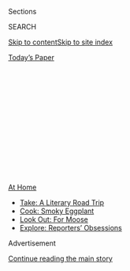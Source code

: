 <div id="app">

<div>

<div>

<div>

<div class="NYTAppHideMasthead css-1q2w90k e1suatyy0">

<div class="section css-ui9rw0 e1suatyy2">

<div class="css-eph4ug er09x8g0">

<div class="css-6n7j50">

</div>

<span class="css-1dv1kvn">Sections</span>

<div class="css-10488qs">

<span class="css-1dv1kvn">SEARCH</span>

</div>

[Skip to content](#site-content)[Skip to site
index](#site-index)

</div>

<div class="css-10698na e1huz5gh0">

</div>

</div>

<div id="masthead-bar-one" class="section hasLinks css-15hmgas e1csuq9d3">

<div class="css-uqyvli e1csuq9d0">

</div>

<div class="css-1uqjmks e1csuq9d1">

</div>

<div class="css-9e9ivx">

[](https://myaccount.nytimes3xbfgragh.onion/auth/login?response_type=cookie&client_id=vi)

</div>

<div class="css-1bvtpon e1csuq9d2">

[Today’s
Paper](https://www.nytimes3xbfgragh.onion/section/todayspaper)

</div>

</div>

</div>

</div>

<div data-aria-hidden="false">

<div id="site-content" data-role="main">

<div>

<div class="css-1aor85t" style="opacity:0.000000001;z-index:-1;visibility:hidden">

<div class="css-1hqnpie">

<div class="css-epjblv">

<span class="css-100wwgy">What We Eat During a
Plague</span>

</div>

<div class="css-k008qs">

<div class="css-o5pzib">

<span class="css-18z7m18"></span>

<div>

</div>

</div>

<span class="css-1n6z4y">https://nyti.ms/3jaEW7E</span>

<div class="css-1705lsu">

<div class="css-4xjgmj">

<div class="css-4skfbu" data-role="toolbar" data-aria-label="Social Media Share buttons, Save button, and Comments Panel with current comment count" data-testid="share-tools">

  - 
  - 
  - 
  - 
    
    <div class="css-6n7j50">
    
    </div>

  - 

</div>

</div>

</div>

</div>

</div>

</div>

<div id="NYT_TOP_BANNER_REGION" class="css-13pd83m">

<div>

<div id="maps-athome-menu" class="section interactive-content interactive-size-medium css-1edisqu">

<div class="css-17ih8de interactive-body">

<div class="at-home-nav__innerContainer">

<div class="at-home-nav__title">

[At
Home](https://www.nytimes3xbfgragh.onion/spotlight/at-home?action=click&pgtype=Article&state=default&region=TOP_BANNER&context=at_home_menu)

</div>

  - [Take: A Literary Road
    Trip](https://www.nytimes3xbfgragh.onion/2020/07/28/books/time-for-a-literary-road-trip.html?action=click&pgtype=Article&state=default&region=TOP_BANNER&context=at_home_menu)
  - [Cook: Smoky
    Eggplant](https://www.nytimes3xbfgragh.onion/2020/07/29/magazine/bored-with-your-home-cooking-some-smoky-eggplant-will-fix-that.html?action=click&pgtype=Article&state=default&region=TOP_BANNER&context=at_home_menu)
  - [Look Out: For
    Moose](https://www.nytimes3xbfgragh.onion/2020/07/27/travel/moose-michigan-isle-royale.html?action=click&pgtype=Article&state=default&region=TOP_BANNER&context=at_home_menu)
  - [Explore: Reporters’
    Obsessions](https://www.nytimes3xbfgragh.onion/interactive/2020/at-home/even-more-reporters-editors-diaries-lists-recommendations.html?action=click&pgtype=Article&state=default&region=TOP_BANNER&context=at_home_menu)

</div>

</div>

</div>

</div>

</div>

<div id="top-wrapper" class="css-1sy8kpn">

<div id="top-slug" class="css-l9onyx">

Advertisement

</div>

[Continue reading the main
story](#after-top)

<div class="ad top-wrapper" style="text-align:center;height:100%;display:block;min-height:250px">

<div id="top" class="place-ad" data-position="top" data-size-key="top">

</div>

</div>

<div id="after-top">

</div>

</div>

<div>

<div id="sponsor-wrapper" class="css-1hyfx7x">

<div id="sponsor-slug" class="css-19vbshk">

Supported by

</div>

[Continue reading the main
story](#after-sponsor)

<div id="sponsor" class="ad sponsor-wrapper" style="text-align:center;height:100%;display:block">

</div>

<div id="after-sponsor">

</div>

</div>

<div class="css-186x18t">

</div>

<div class="css-1vkm6nb ehdk2mb0">

# What We Eat During a Plague

</div>

Over the past months, Americans have embraced comfort food with a
renewed fervor. But this isn’t the first time culinary habits have
shifted during a
pandemic.

<div class="css-79elbk" data-testid="photoviewer-wrapper">

<div class="css-z3e15g" data-testid="photoviewer-wrapper-hidden">

</div>

<div class="css-1a48zt4 ehw59r15" data-testid="photoviewer-children">

![<span class="css-1l9o2ey e13ogyst0" data-aria-hidden="true">Vegetables,
grains and meats popular during pandemics past and present, including
(clockwise from left): green cabbage, red cabbage, garlic scapes, purple
beets, beef brisket, red lentils, pinto beans, farro, golden beets and
yellow chard, arrayed atop an antique plaster
bust.</span><span class="css-1nlbvxy e1z0qqy90" itemprop="copyrightHolder"><span class="css-1ly73wi e1tej78p0">Credit...</span><span><span>Patricia
Heal. Prop Stylist: Martin
Bourne</span></span></span>](https://static01.graylady3jvrrxbe.onion/images/2020/07/14/t-magazine/14tmag-plague/14tmag-plague-articleLarge.jpg?quality=75&auto=webp&disable=upscale)

</div>

</div>

<div class="css-18e8msd">

<div class="css-vp77d3 epjyd6m0">

<div class="css-1baulvz">

By <span class="css-1baulvz last-byline" itemprop="name">Michael
Snyder</span>

</div>

</div>

  - 
    
    <div class="css-nv7ky2 e16638kd2">
    
    Published July 16, 2020Updated July 17,
    2020
    
    </div>

  - 
    
    <div class="css-4xjgmj">
    
    <div class="css-pvvomx" data-role="toolbar" data-aria-label="Social Media Share buttons, Save button, and Comments Panel with current comment count" data-testid="share-tools">
    
      - 
      - 
      - 
      - 
        
        <div class="css-6n7j50">
        
        </div>
    
      - 
    
    </div>
    
    </div>

</div>

<div class="css-mdjrty">

[Leer en
español](https://www.nytimes3xbfgragh.onion/es/2020/07/23/t-magazine/comida-pandemia.html "Read in Spanish")

</div>

</div>

<div class="section meteredContent css-1r7ky0e" name="articleBody" itemprop="articleBody">

<div class="css-1fanzo5 StoryBodyCompanionColumn">

<div class="css-53u6y8">

AT THE OUTSET of “[The
Decameron](https://www.nytimes3xbfgragh.onion/interactive/2020/07/07/magazine/decameron-project-short-story-collection.html),”
the 14th-century story collection by the Italian writer Giovanni
Boccaccio, a group of 10 young nobles — seven women and three men — flee
“the death-dealing pestilence” sweeping through Florence and make their
way to a country repast in the Tuscan hills. “Using very temperately of
the most delicate viands and the finest wines and eschewing all
incontinence,” Boccaccio writes, as translated by John Payne, of their
carefree, 10-day idyll, “they abode with music and such other diversions
as they might have, never suffering themselves to speak with any nor
choosing to hear any news from without of death or sick folk.” They
dined off “tables laid with the whitest of cloths and beakers that
seemed of silver,” sustaining themselves according to the common medical
wisdom of the day, which held that a cheerful disposition was as
necessary to keep the plague at bay as the right kind of food.

Boccaccio never describes these feasts in detail, but it’s easy to guess
what his nobles might have eaten: rich banquets of wild birds and veal
spiced with pepper, cinnamon and nutmeg imported at great expense from
Asia — and white bread, sliced and crustless, the only kind considered
suitable for the wealthy. Vegetables, deemed lowly and unwholesome, and
thus fit for the laity, might have been missing from the table. Diets at
the time, for rich and poor alike, were based off the humoral science of
the ancient Greeks, which held that unevenness between the body’s four
humors — blood, phlegm, choler (yellow bile) and melancholy (black bile)
— caused every kind of ailment. Once consumed, food was thought to
become blood and then flesh, having the potential to recalibrate the
body’s humoral balance, which could affect, or indeed transform, a
person’s constitution. Every food possessed fixed humoral qualities —
fennel was hot and dry, cucumber was cold and wet — and assigned a place
in a rigid cosmic hierarchy. While peasants ate foods like cabbages and
turnips that grew near the ground, along with whole-grain breads and
thick, stodgy gruels, aristocrats feasted on airborne fowl, sometimes
**** dressed, says [Ken
Albala](https://www.pacific.edu/academics/schools-and-colleges/college-of-the-pacific/academics/departments-and-programs/history/faculty-directory/ken-albala.html),
a historian at the University of the Pacific, “in completely whimsical,
shocking disguises” — tinged with dye, suspended in aspic (a medieval
invention) or stitched together into fantastical creatures. Those
underlying principles didn’t change at the height of the Black Death,
which arrived in Europe around 1347, but dietary recommendations did
“become less daring,” Albala adds, with physicians at the time
suggesting “mild foods unlikely to corrupt into melancholy or upset the
system in any way, which is, coincidentally, what people do
psychologically in any time of stress.” Even centuries ago, times of
crisis induced [a return to the
familiar](https://www.nytimes3xbfgragh.onion/2020/04/07/business/coronavirus-processed-foods.html).

</div>

</div>

<div>

</div>

<div class="css-79elbk" data-testid="photoviewer-wrapper">

<div class="css-z3e15g" data-testid="photoviewer-wrapper-hidden">

</div>

<div class="css-1a48zt4 ehw59r15" data-testid="photoviewer-children">

![<span class="css-1l9o2ey e13ogyst0" data-aria-hidden="true">A
quarantine haul including (from top): acorn squash, charred sourdough,
cous cous and a chicken
wing.</span><span class="css-1nlbvxy e1z0qqy90" itemprop="copyrightHolder"><span class="css-1ly73wi e1tej78p0">Credit...</span><span>Patricia
Heal. Prop Stylist: Martin
Bourne</span></span>](https://static01.graylady3jvrrxbe.onion/images/2020/07/14/t-magazine/14tmag-plague-02/14tmag-plague-02-articleLarge.jpg?quality=75&auto=webp&disable=upscale)

</div>

</div>

<div class="css-1fanzo5 StoryBodyCompanionColumn">

<div class="css-53u6y8">

SINCE MARCH, NEWSPAPERS, magazines, lifestyle websites and, of course,
social media feeds have bloated with images of
[focaccia](https://www.nytimes3xbfgragh.onion/2020/04/24/dining/focaccia-bread.html)
and
[sourdough](https://www.nytimes3xbfgragh.onion/2020/04/11/science/sourdough-bread-starter-library.html),
[beans](https://www.nytimes3xbfgragh.onion/2020/03/22/business/coronavirus-beans-sales.html)
and
[ferments](https://www.nytimes3xbfgragh.onion/2020/04/07/realestate/home-farming-tips-coronavirus.html),
glossy-skinned
[chickens](https://www.nytimes3xbfgragh.onion/2020/07/03/dining/the-most-delicious-chicken.html)
and fat-slicked [pot
roasts](https://cooking.nytimes3xbfgragh.onion/recipes/1020845-slow-cooker-pot-roast):
rich, flavorful dishes that, for the most part, Boccaccio might have
recognized. Following the recent shift toward plant-based cooking and
the boom in boutique dietary restrictions — sales of gluten-free
products, for instance, have grown enormously over the last decade,
while the past several years have seen immense investments in
tech-fueled meat replacements — these images are striking in their
apparent indifference to the dogmas of so-called “clean” eating. Indeed,
in their flagrant carnality, the comfort foods of the novel coronavirus
crisis can seem practically medieval, particularly in their flouting of
health trends in favor of comfort.

</div>

</div>

<div class="css-1fanzo5 StoryBodyCompanionColumn">

<div class="css-53u6y8">

Such comfort foods, according to the dominant paradigm of Anglo-American
food culture, are almost invariably bad for us — balms for the soul but
never what the body *needs,* at least not nutritionally. But there’s a
paradox therein: In medieval Europe, as in many of the world’s food
cultures today, comfort and health were inseparable; pleasure and
familiarity were among the guideposts to maintaining the body’s
equilibrium, a notion that persisted in popular thought even as medical
science transformed over the centuries.

When Spanish invaders brought a catastrophic outbreak of smallpox and
measles to the Americas in the 16th century, for instance, some
colonizers blamed the unfathomable crisis that ensued not on disease,
but on the same unfamiliar meats and wines introduced from Europe that
they claimed would “civilize” native populations (deaths among their own
kind, meanwhile, were attributed to local ingredients like corn and
chilies). To the Spaniards, eating unfamiliar foods could either
transform you or kill you. By the end of the 18th century, the
Enlightenment idea that all bodies — at least all white male bodies —
were fundamentally the same made humoral medicine seem largely outdated,
yet outside a small medical elite, food remained a principal tool for
treating disease. In the antebellum South, says [Carolyn
Roberts](https://afamstudies.yale.edu/people/carolyn-roberts), a Yale
historian focused on medicine and the slave trade, enslaved Black
healers remained **** a first line of defense against disease in their
communities, combining food-based medical knowledge with local
botanicals to blend healing traditions from Africa and the Americas,
even after hospitals became more common. **** In his “An Account of the
Bilious Remitting Yellow Fever, as it Appeared in the City of
Philadelphia, in the Year 1793,” the physician Benjamin Rush, a
proponent of modern medicine, nevertheless
[prescribes](https://collections.nlm.nih.gov/catalog/nlm:nlmuid-2569009R-bk)
“lemonade, tamarind, jelly, and raw apple water, toast and water … and
camomile tea,” along with mercury-based treatments, during the early
stages of the illness and, as healing progressed, a course of “rich
broths, the flesh of poultry, oysters, thick gruel, mush and milk and
chocolate.” Recommended diets during the 1918 influenza pandemic were
practically identical, including meat broths and citrus juices to stave
off fever and oatmeal, potato soups, custards and toast as the patient
recovered. Even **** the folk adage to “feed a cold, starve a fever”
contains vestiges of that humoral sensibility.

But what *did* change was the way that many Europeans and Americans
related to their bodies outside of illness. The same Enlightenment
ideals that yielded political revolutions and, on the flip side,
justified colonialism on the basis of European superiority as a supposed
biological imperative, later remade how the aristocracy dined: Coursed
meals, where every diner ate the same thing at the same time, replaced
vast banquets, where everyone chose the food that best suited his or her
constitution. Later, in the 19th century, breakthroughs in chemistry and
the discovery of germs as a vector for disease broke humans down into
agglomerations of fats and proteins. “You no longer had a right to have
views on what your body required: what is required is a scientific
fact,” says [Rebecca
Earle](https://warwick.ac.uk/fac/arts/history/people/staff_index/earle/),
a food historian at the University of Warwick. “And your appetite is
just a problem as far as nutritional science is concerned.”

That same authoritative attitude persisted in the 20th century in the
form of diet culture, which still treats having the “wrong” body as a
sign of moral sickness. In the early days of the H.I.V./AIDS epidemic,
the assimilationist wing of the gay community relied on a similar
philosophy, recalls the Oakland-based food writer [John
Birdsall](https://www.john-birdsall.com/), the argument being that, *if
you eat well then that will stave off the infection*. Hedonism, the
wider culture insisted, had brought this plague down upon gay people;
austerity, in the form of fatless macrobiotic diets and then-nascent
American vegetarianism, could prevent it.

</div>

</div>

<div class="css-1fanzo5 StoryBodyCompanionColumn">

<div class="css-53u6y8">

At the same time, the more radical side of the queer movement insisted
that gustatory pleasure could save queer bodies, just as claiming a
right to sexual pleasure had saved their souls. In his 1990s-era cooking
column “Get Fat, Don’t Die\!” published for nearly a decade in the
darkly humorous San Francisco zine “[Diseased Pariah
News](https://calisphere.org/collections/22661/?fbclid=IwAR2XcihgRMuSlZePJfzGuwyfZhaKWUutxnHqZQworbMUDdoOj0wpYYNf-5s),”
the activist Beowulf Thorne, writing under the pseudonym Biffy Mae,
prescribed meals of cereal with cream or half-and-half, gingerbread
puddings and Thai curries with the same enthusiasm that Rush reserved
for meat broths and weak tea. As Jonathan Kauffman wrote in [his recent
article](https://hazlitt.net/longreads/get-fat-dont-die) for Hazlitt,
Thorne “mocked nutritional supplements marketed to people with AIDS, and
leaned into Bisquick, his tastes alternately cosmopolitan and
straight-from-the-box
comforting.”

</div>

</div>

<div class="css-a7yk8a e73j0it0">

<div class="css-1xdhyk6 erfvjey0">

<span class="css-1ly73wi e1tej78p0">Image</span>

<div class="css-zjzyr8">

<div data-testid="lazyimage-container" style="height:561.311111111111px">

</div>

</div>

</div>

<span class="css-1l9o2ey e13ogyst0" data-aria-hidden="true">An anonymous
miniature entitled “The Meal” from Giovanni Boccaccio’s “The Decameron”
(1432) at the Bibliothèque Nationale de
France.</span><span class="css-1nlbvxy e1z0qqy90" itemprop="copyrightHolder"><span class="css-1ly73wi e1tej78p0">Credit...</span><span>Album/Alamy
Stock
Photo</span></span>

<div class="css-1xdhyk6 erfvjey0">

<span class="css-1ly73wi e1tej78p0">Image</span>

<div class="css-zjzyr8">

<div data-testid="lazyimage-container" style="height:561.311111111111px">

</div>

</div>

</div>

<span class="css-1l9o2ey e13ogyst0" data-aria-hidden="true">A woodcut by
Leonhard Thurneysser (1531-1596), circa the 16th century, depicting the
four elements of ancient Greek humoralism — blood, phlegm, choler
(yellow bile) and melancholy (black bile) — on which diets were based in
the 14th
century.</span><span class="css-1nlbvxy e1z0qqy90" itemprop="copyrightHolder"><span class="css-1ly73wi e1tej78p0">Credit...</span><span>Interfoto/Alamy
Stock Photo</span></span>

</div>

<div class="css-1fanzo5 StoryBodyCompanionColumn">

<div class="css-53u6y8">

“ALTERNATELY COSMOPOLITAN AND straight-from-the-box comforting” more or
less encapsulates the core of [today’s quarantine
home-cooking](https://www.nytimes3xbfgragh.onion/article/recipes-cooking-tips-coronavirus.html).
The foods that have come to dominate social media — from lasagna to
congee, Tamil omelet curry to huevos rancheros, sourdough pancakes to
kimchi jjigae (with homemade kimchi, of course) — combine the limited
ingredients available at grocery stores with the one commodity that is
still in ample supply: time. Birdsall, after a few weeks of elaborate
meals, has returned in recent months to thrift and simplicity, imbuing
his back-to-basics dinners of braised greens and perfectly seared
hamburger patties with a monastic attention to detail that, he says,
“creates a halo around these limited ingredients.” [Sandor Ellix
Katz](https://www.wildfermentation.com/who-is-sandorkraut/), whose books
“Wild Fermentation” (2003) and “The Art of Fermentation” (2012) **
helped drive the fermentation revival of the last 15 years — and who
came to fermentation himself in the early 1990s — says his online
sourdough **** classes now draw up to 1,000 students each session. In
this time of disease and uncertainty, the making of artisanal foodstuffs
that many people would previously have left to professionals — buying
their bread at a bakery, their pickles from a deli, their kimchi from a
Korean grocer — has replaced physical fitness as one sign of
aspirational care. Corporeal pleasure has once again become a signal, if
not of physical health, then at least of mental health, as fundamental
to surviving this plague as it was to surviving the Black Death.

But while cooking has brought comfort and meaning into countless homes,
it has also highlighted stark global disparities. [One recent
study](https://sph.umich.edu/news/2020posts/coronavirus-pandemic-worsens-food-insecurity-for-low-income-adults.html)
out of the University of Michigan’s School of Public Health found that
44 percent of 1,500 low-income American households surveyed in late
March were already experiencing food insecurity. In
[Mexico](https://www.nytimes3xbfgragh.onion/interactive/2020/world/americas/mexico-coronavirus-cases.html),
where a nominally leftist president has suggested that eating healthy
foods instead of junk could prevent contagion, [dozens of merchants have
died](https://www.washingtonpost.com/world/2020/06/21/coronavirus-mexico-city-centro-abasto-market/?arc404=true)
in Latin America’s largest wholesale produce market. In
[India](https://www.nytimes3xbfgragh.onion/interactive/2020/world/asia/india-coronavirus-cases.html),
millions starve as they flee cities for villages, even while the
government stockpiles [unprecedented quantities of
grain](https://www.bloomberg.com/news/articles/2020-03-24/india-has-enough-food-to-feed-poor-amid-prolonged-shutdown-fears).
Like previous pandemics, Covid-19 has killed the poor quicker and in
greater numbers. If the foods we crave and cook have come to resemble a
medieval feast, maybe it’s because our society has been medieval all
along.

Still, the bubonic plague, for all its horror, was no apocalypse — and
Europe’s Middle Ages were not actually a time of darkness or stagnation.
The tragic deaths of tens of millions in Europe generated a labor
shortage that, over the course of more than a century, allowed the labor
class to demand higher wages, accumulate modest family wealth and even
change their diets, incorporating meat that had previously been
accessible only to the aristocracy. The 15th century heralded the
proliferation of Europe’s first published cookbooks as people of
middling ranks sought to emulate the cooking of the aristocracy,
complete with spices such as clove, galangal and long pepper that were
previously beyond their reach. The innovations often associated with the
Renaissance emerged out of revolutions in politics, education, art and
philosophy set in motion centuries before, often inspired and fed by the
same commercial and cultural exchanges that facilitated the spread of
disease in the first place.

Our generation’s pandemic has come with a revolution of its own, one
that has spread even faster than the virus. Calls for justice and
political change replaced the loving pictures of split sourdough loaves,
dan dan noodles gleaming with chile oil and turmeric-stained bowls of
khichdi, the rice-and-lentil porridge served in countless variations
across South Asia as both an iconic comfort food and, in times of
illness, a **** tonic. In the last couple months, we’ve witnessed the
toppling of bastions of [white food
culture](https://www.nytimes3xbfgragh.onion/2020/06/29/dining/john-t-edge-southern-foodways-alliance.html)
along with monuments that commemorate a shameful history of racism and
colonization, a movement — led by people of color — that demands, yet
again, the sort of political equality that the Enlightenment failed to
deliver. It also seems to require a return to a much older understanding
of our bodies as fluid and changeable, each with its own way of healing,
its own individual kind of comfort. Restricted as they were by class and
access, perhaps the foods that unfurled across Instagram for all those
months were a glimpse of a food culture that matches a new society, one
that relies not on self-denial or appropriation or facile notions of
unity, but looks instead like a medieval banquet refracted through
Thorne’s proposed comfort and cosmopolitanism: an endless table, a
fantastical bounty, with space for every kind of body and every kind of
desire.

</div>

</div>

<div>

</div>

</div>

<div>

</div>

<div>

</div>

<div>

</div>

<div>

<div id="bottom-wrapper" class="css-1ede5it">

<div id="bottom-slug" class="css-l9onyx">

Advertisement

</div>

[Continue reading the main
story](#after-bottom)

<div id="bottom" class="ad bottom-wrapper" style="text-align:center;height:100%;display:block;min-height:90px">

</div>

<div id="after-bottom">

</div>

</div>

</div>

</div>

</div>

## Site Index

<div>

</div>

## Site Information Navigation

  - [© <span>2020</span> <span>The New York Times
    Company</span>](https://help.nytimes3xbfgragh.onion/hc/en-us/articles/115014792127-Copyright-notice)

<!-- end list -->

  - [NYTCo](https://www.nytco.com/)
  - [Contact
    Us](https://help.nytimes3xbfgragh.onion/hc/en-us/articles/115015385887-Contact-Us)
  - [Work with us](https://www.nytco.com/careers/)
  - [Advertise](https://nytmediakit.com/)
  - [T Brand Studio](http://www.tbrandstudio.com/)
  - [Your Ad
    Choices](https://www.nytimes3xbfgragh.onion/privacy/cookie-policy#how-do-i-manage-trackers)
  - [Privacy](https://www.nytimes3xbfgragh.onion/privacy)
  - [Terms of
    Service](https://help.nytimes3xbfgragh.onion/hc/en-us/articles/115014893428-Terms-of-service)
  - [Terms of
    Sale](https://help.nytimes3xbfgragh.onion/hc/en-us/articles/115014893968-Terms-of-sale)
  - [Site
    Map](https://spiderbites.nytimes3xbfgragh.onion)
  - [Help](https://help.nytimes3xbfgragh.onion/hc/en-us)
  - [Subscriptions](https://www.nytimes3xbfgragh.onion/subscription?campaignId=37WXW)

</div>

</div>

</div>

</div>
